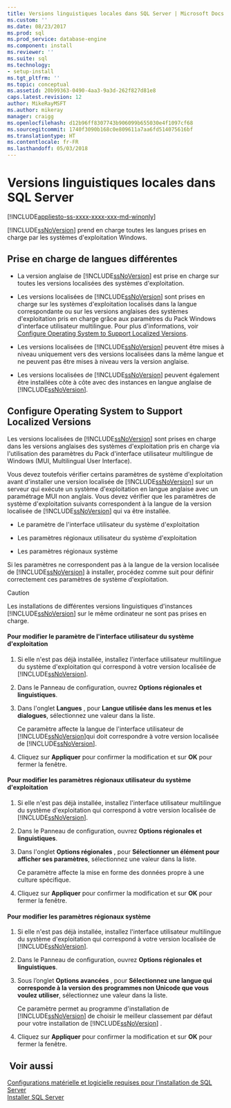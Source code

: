 ```yaml
---
title: Versions linguistiques locales dans SQL Server | Microsoft Docs
ms.custom: ''
ms.date: 08/23/2017
ms.prod: sql
ms.prod_service: database-engine
ms.component: install
ms.reviewer: ''
ms.suite: sql
ms.technology:
- setup-install
ms.tgt_pltfrm: ''
ms.topic: conceptual
ms.assetid: 20b99363-0490-4aa3-9a3d-262f827d81e8
caps.latest.revision: 12
author: MikeRayMSFT
ms.author: mikeray
manager: craigg
ms.openlocfilehash: d12b96ff8307743b906099b655030e4f1097cf68
ms.sourcegitcommit: 1740f3090b168c0e809611a7aa6fd514075616bf
ms.translationtype: HT
ms.contentlocale: fr-FR
ms.lasthandoff: 05/03/2018
---
```

# <a name="local-language-versions-in-sql-server"></a>Versions linguistiques locales dans SQL Server
[!INCLUDE[appliesto-ss-xxxx-xxxx-xxx-md-winonly](../../includes/appliesto-ss-xxxx-xxxx-xxx-md-winonly.md)]

  [!INCLUDE[ssNoVersion](../../includes/ssnoversion-md.md)] prend en charge toutes les langues prises en charge par les systèmes d'exploitation Windows.  
  
## <a name="cross-language-support"></a>Prise en charge de langues différentes  
  
-   La version anglaise de [!INCLUDE[ssNoVersion](../../includes/ssnoversion-md.md)] est prise en charge sur toutes les versions localisées des systèmes d'exploitation.  
  
-   Les versions localisées de [!INCLUDE[ssNoVersion](../../includes/ssnoversion-md.md)] sont prises en charge sur les systèmes d'exploitation localisés dans la langue correspondante ou sur les versions anglaises des systèmes d'exploitation pris en charge grâce aux paramètres du Pack Windows d'interface utilisateur multilingue. Pour plus d'informations, voir [Configure Operating System to Support Localized Versions](../../sql-server/install/local-language-versions-in-sql-server.md#BK_ConfigureOS).  
  
-   Les versions localisées de [!INCLUDE[ssNoVersion](../../includes/ssnoversion-md.md)] peuvent être mises à niveau uniquement vers des versions localisées dans la même langue et ne peuvent pas être mises à niveau vers la version anglaise.  
  
-   Les versions localisées de [!INCLUDE[ssNoVersion](../../includes/ssnoversion-md.md)] peuvent également être installées côte à côte avec des instances en langue anglaise de [!INCLUDE[ssNoVersion](../../includes/ssnoversion-md.md)].  
  
##  <a name="BK_ConfigureOS"></a> Configure Operating System to Support Localized Versions  
 Les versions localisées de [!INCLUDE[ssNoVersion](../../includes/ssnoversion-md.md)] sont prises en charge dans les versions anglaises des systèmes d'exploitation pris en charge via l'utilisation des paramètres du Pack d'interface utilisateur multilingue de Windows (MUI, Multilingual User Interface).  
  
 Vous devez toutefois vérifier certains paramètres de système d'exploitation avant d'installer une version localisée de [!INCLUDE[ssNoVersion](../../includes/ssnoversion-md.md)] sur un serveur qui exécute un système d'exploitation en langue anglaise avec un paramétrage MUI non anglais. Vous devez vérifier que les paramètres de système d'exploitation suivants correspondent à la langue de la version localisée de [!INCLUDE[ssNoVersion](../../includes/ssnoversion-md.md)] qui va être installée.  
  
-   Le paramètre de l'interface utilisateur du système d'exploitation  
  
-   Les paramètres régionaux utilisateur du système d'exploitation  
  
-   Les paramètres régionaux système  
  
 Si les paramètres ne correspondent pas à la langue de la version localisée de [!INCLUDE[ssNoVersion](../../includes/ssnoversion-md.md)] à installer, procédez comme suit pour définir correctement ces paramètres de système d'exploitation.  
  
> [!CAUTION]  
>  Les installations de différentes versions linguistiques d'instances [!INCLUDE[ssNoVersion](../../includes/ssnoversion-md.md)] sur le même ordinateur ne sont pas prises en charge.  
  
#### <a name="to-change-the-operating-system-user-interface-setting"></a>Pour modifier le paramètre de l'interface utilisateur du système d'exploitation  
  
1.  Si elle n'est pas déjà installée, installez l'interface utilisateur multilingue du système d'exploitation qui correspond à votre version localisée de [!INCLUDE[ssNoVersion](../../includes/ssnoversion-md.md)].  
  
2.  Dans le Panneau de configuration, ouvrez **Options régionales et linguistiques**.  
  
3.  Dans l'onglet **Langues** , pour **Langue utilisée dans les menus et les dialogues**, sélectionnez une valeur dans la liste.  
  
     Ce paramètre affecte la langue de l'interface utilisateur de [!INCLUDE[ssNoVersion](../../includes/ssnoversion-md.md)]qui doit correspondre à votre version localisée de [!INCLUDE[ssNoVersion](../../includes/ssnoversion-md.md)].  
  
4.  Cliquez sur **Appliquer** pour confirmer la modification et sur **OK** pour fermer la fenêtre.  
  
#### <a name="to-change-the-operating-system-user-locale-setting"></a>Pour modifier les paramètres régionaux utilisateur du système d'exploitation  
  
1.  Si elle n'est pas déjà installée, installez l'interface utilisateur multilingue du système d'exploitation qui correspond à votre version localisée de [!INCLUDE[ssNoVersion](../../includes/ssnoversion-md.md)].  
  
2.  Dans le Panneau de configuration, ouvrez **Options régionales et linguistiques**.  
  
3.  Dans l'onglet **Options régionales** , pour **Sélectionner un élément pour afficher ses paramètres**, sélectionnez une valeur dans la liste.  
  
     Ce paramètre affecte la mise en forme des données propre à une culture spécifique.  
  
4.  Cliquez sur **Appliquer** pour confirmer la modification et sur **OK** pour fermer la fenêtre.  
  
#### <a name="to-change-the-system-locale-setting"></a>Pour modifier les paramètres régionaux système  
  
1.  Si elle n'est pas déjà installée, installez l'interface utilisateur multilingue du système d'exploitation qui correspond à votre version localisée de [!INCLUDE[ssNoVersion](../../includes/ssnoversion-md.md)].  
  
2.  Dans le Panneau de configuration, ouvrez **Options régionales et linguistiques**.  
  
3.  Sous l’onglet **Options avancées** , pour **Sélectionnez une langue qui corresponde à la version des programmes non Unicode que vous voulez utiliser**, sélectionnez une valeur dans la liste.  
  
     Ce paramètre permet au programme d'installation de [!INCLUDE[ssNoVersion](../../includes/ssnoversion-md.md)] de choisir le meilleur classement par défaut pour votre installation de [!INCLUDE[ssNoVersion](../../includes/ssnoversion-md.md)] .  
  
4.  Cliquez sur **Appliquer** pour confirmer la modification et sur **OK** pour fermer la fenêtre.  
  
## <a name="see-also"></a> Voir aussi  
 [Configurations matérielle et logicielle requises pour l’installation de SQL Server](../../sql-server/install/hardware-and-software-requirements-for-installing-sql-server.md)   
 [Installer SQL Server](../../database-engine/install-windows/install-sql-server.md)  
  
  
